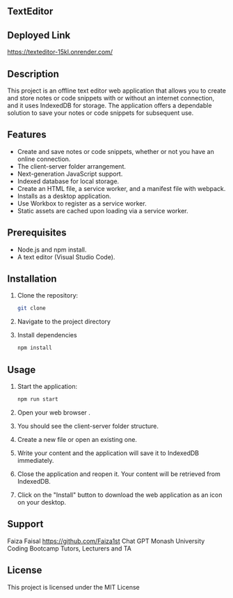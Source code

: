 ## TextEditor

## Deployed Link 
https://texteditor-15kl.onrender.com/

## Description 
This project is an offline text editor web application that allows you to create and store notes or code snippets with or without an internet connection, and it uses IndexedDB for storage. The application offers a dependable solution to save your notes or code snippets for subsequent use.


## Features 
- Create and save notes or code snippets, whether or not you have an online connection.
- The client-server folder arrangement.
- Next-generation JavaScript support.
- Indexed database for local storage.
- Create an HTML file, a service worker, and a manifest file with webpack.
- Installs as a desktop application.
- Use Workbox to register as a service worker.
- Static assets are cached upon loading via a service worker.

## Prerequisites

- Node.js and npm install.
- A text editor (Visual Studio Code).

## Installation

1. Clone the repository:

    ```bash
    git clone
    ```

2. Navigate to the project directory
3. Install dependencies

    ```bash
    npm install
    ```

## Usage

1. Start the application:

    ```bash
    npm run start
    ```

2. Open your web browser .

3. You should see the client-server folder structure.

4. Create a new file or open an existing one.

5. Write your content and the application will save it to IndexedDB immediately.

6. Close the application and reopen it. Your content will be retrieved from IndexedDB.

7. Click on the "Install" button to download the web application as an icon on your desktop.


## Support
Faiza Faisal https://github.com/Faiza1st
Chat GPT
Monash University Coding Bootcamp Tutors, Lecturers and TA


## License
This project is licensed under the MIT License 


